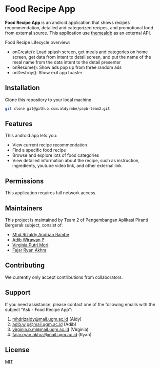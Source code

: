 # Food Recipe App

**Food Recipe App** is an android application that shows recipes recommendation, detailed and categorized recipes, and promotional food from external source. This application use [themealdb](https://www.themealdb.com)
 as an external API.
 
Food Recipe Lifecycle overview:
* onCreate(): Load splash screen, get meals and categories on home screen, get data from intent to detail screen, and put the name of the meal name from the data intent to the detail presenter
* onResume(): Show ads pop up from three random ads
* onDestroy(): Show exit app toaster

## Installation
Clone this repository to your local machine

```bash
git clone git@github.com:aldyrmbe/papb-team2.git
```

## Features
This android app lets you:
* View current recipe recommendation
* Find a specific food recipe
* Browse and explore lots of food categories 
* View detailed information about the recipe, such as instruction, ingredients, youtube video link, and other external link.
  
## Permissions
This application requires full network access.

## Maintainers
This project is maintained by Team 2 of Pengembangan Aplikasi Piranti Bergerak subject, consist of:
* [Mhd Rizaldy Andrian Rambe](https://github.com/aldyrmbe)
* [Adib Wirawan P](https://github.com/Siradrawanp)
* [Virginia Putri Mori](https://github.com/virginiaritonga)
* [Fajar Ryan Akhra](https://github.com/ryanakhra2)

## Contributing
We currently only accept contributions from collaborators.

## Support
If you need assistance, please contact one of the following emails with the subject "Ask - Food Recipe App":
1. mhdrizaldy@mail.ugm.ac.id (Aldy)
2. adib.w.p@mail.ugm.ac.id (Adib)
3. virginia.p.m@mail.ugm.ac.id (Virginia)
4. fajar.ryan.akhra@mail.ugm.ac.id (Ryan)

## License
[MIT](https://choosealicense.com/licenses/mit/)
